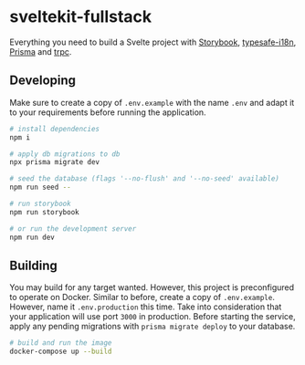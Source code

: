 # sveltekit-fullstack

Everything you need to build a Svelte project with [Storybook](https://storybook.js.org/), [typesafe-i18n](https://github.com/ivanhofer/typesafe-i18n), [Prisma](https://prisma.io/) and [trpc](https://trpc.io/).

## Developing

Make sure to create a copy of `.env.example` with the name `.env` and adapt it to your requirements before running the application.

```bash
# install dependencies
npm i

# apply db migrations to db
npx prisma migrate dev

# seed the database (flags '--no-flush' and '--no-seed' available)
npm run seed --

# run storybook
npm run storybook

# or run the development server
npm run dev
```

## Building

You may build for any target wanted. However, this project is preconfigured to operate on Docker. Similar to before, create a copy of `.env.example`. However, name it `.env.production` this time. Take into consideration that your application will use port `3000` in production. Before starting the service, apply any pending migrations with `prisma migrate deploy` to your database.

```bash
# build and run the image
docker-compose up --build
```
